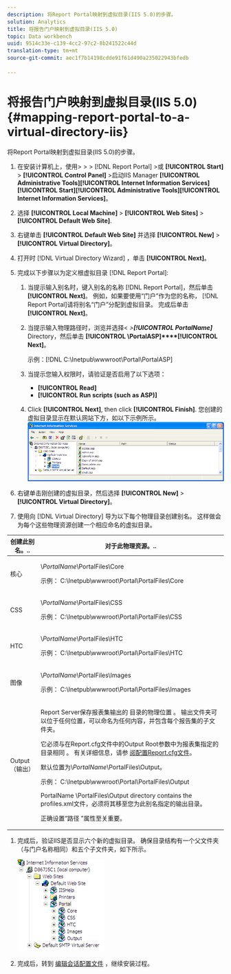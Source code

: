 ```yaml
---
description: 将Report Portal映射到虚拟目录(IIS 5.0)的步骤。
solution: Analytics
title: 将报告门户映射到虚拟目录(IIS 5.0)
topic: Data workbench
uuid: 9514c33e-c139-4cc2-97c2-8b241522c44d
translation-type: tm+mt
source-git-commit: aec1f7b14198cdde91f61d490a235022943bfedb

---
```



# 将报告门户映射到虚拟目录(IIS 5.0){#mapping-report-portal-to-a-virtual-directory-iis}

将Report Portal映射到虚拟目录(IIS 5.0)的步骤。

1. 在安装计算机上，使用> > > [!DNL Report Portal] >或 **[!UICONTROL Start]** > **[!UICONTROL Control Panel]** >启动IIS Manager **[!UICONTROL Administrative Tools]****[!UICONTROL Internet Information Services]****[!UICONTROL Start]****[!UICONTROL Administrative Tools]****[!UICONTROL Internet Information Services]**。

1. 选择 **[!UICONTROL Local Machine]** > **[!UICONTROL Web Sites]** > **[!UICONTROL Default Web Site]**.

1. 右键单击 **[!UICONTROL Default Web Site]** 并选择 **[!UICONTROL New]** > **[!UICONTROL Virtual Directory]**。

1. 打开时 [!DNL Virtual Directory Wizard] ，单击 **[!UICONTROL Next]**。

1. 完成以下步骤以为定义根虚拟目录 [!DNL Report Portal]:

   1. 当提示输入别名时，键入别名的名称 [!DNL Report Portal]，然后单击 **[!UICONTROL Next]**。 例如，如果要使用“门户”作为您的名称， [!DNL Report Portal]请将别名“门户”分配到虚拟目录。 完成后单击 **[!UICONTROL Next]**。

   1. 当提示输入物理路径时，浏览并选择&lt; *>**[!UICONTROL PortalName]*** Directory，然后单击 **[!UICONTROL \PortalASP]****[!UICONTROL Next]**。

      示例：[!DNL C:\Inetpub\wwwroot\Portal\PortalASP]

   1. 当提示您输入权限时，请验证是否启用了以下选项：

      * **[!UICONTROL Read]**
      * **[!UICONTROL Run scripts (such as ASP)]**
   1. Click **[!UICONTROL Next]**, then click **[!UICONTROL Finish]**. 您创建的虚拟目录显示在默认网站下方，如以下示例所示。
   ![](assets/RptPort_scrn_VirDirManual.png)

1. 右键单击刚创建的虚拟目录，然后选择 **[!UICONTROL New]** > **[!UICONTROL Virtual Directory]**。

1. 使用向 [!DNL Virtual Directory] 导为以下每个物理目录创建别名。 这样做会为每个这些物理资源创建一个相应命名的虚拟目录。

<table id="table_B2E04423C20F40CAA8EDA3FCBA210AA2"> 
 <thead> 
  <tr> 
   <th colname="col1" class="entry"> 创建此别名。.. </th> 
   <th colname="col2" class="entry"> 对于此物理资源。.. </th> 
  </tr>
 </thead>
 <tbody> 
  <tr> 
   <td colname="col1"> 核心 </td> 
   <td colname="col2"> <p>\<i>PortalName</i>\PortalFiles\Core </p> <p>示例： <span class="filepath"> C:\Inetpub\wwwroot\Portal\PortalFiles\Core</span> </p> </td> 
  </tr> 
  <tr> 
   <td colname="col1"> CSS </td> 
   <td colname="col2"> <p>\<i>PortalName</i>\PortalFiles\CSS </p> <p>示例： <span class="filepath"> C:\Inetpub\wwwroot\Portal\PortalFiles\CSS</span> </p> </td> 
  </tr> 
  <tr> 
   <td colname="col1"> HTC </td> 
   <td colname="col2"> <p>\<i>PortalName</i>\PortalFiles\HTC </p> <p>示例： <span class="filepath"> C:\Inetpub\wwwroot\Portal\PortalFiles\HTC</span> </p> </td> 
  </tr> 
  <tr> 
   <td colname="col1"> 图像 </td> 
   <td colname="col2"> <p>\<i>PortalName</i>\PortalFiles\Images </p> <p>示例： <span class="filepath"> C:\Inetpub\wwwroot\Portal\PortalFiles\Images</span> </p> </td> 
  </tr> 
  <tr> 
   <td colname="col1"> Output（输出） </td> 
   <td colname="col2"> <p>Report Server保存报表集输出的 <span class="keyword"> 目录的物理位置</span> 。 输出文件夹可以位于任何位置，可以命名为任何内容，并包含每个报告集的子文件夹。 </p> <p>它必须与在Report.cfg文件中的Output Root参数中为报表集指定的 <span class="filepath"> 目录相同</span> 。 有关详细信息，请参 <a href="../../../../home/c-rpt-oview/c-admin-rpt/c-config-rpt-files.md#concept-cf4b95344fcb4c8c877db91e5f1d345d"> 阅配置Report.cfg文件</a>。 </p> <p>默认位置为\<i>PortalName</i>\PortalFiles\Output。 </p> <p>示例： <span class="filepath"> C:\Inetpub\wwwroot\Portal\PortalFiles\Output</span> </p> <p>PortalName <i></i>\PortalFiles\Output directory contains the <span class="filepath"></span> profiles.xml文件，必须将其移至您为此别名指定的输出目录。 </p> <p>正确设置“路径 <span class="wintitle"></span> ”属性至关重要。 </p> </td> 
  </tr> 
 </tbody> 
</table>

1. 完成后，验证IIS是否显示六个新的虚拟目录。 确保目录结构有一个父文件夹（与门户名称相同）和五个子文件夹，如下所示。

   ![](assets/rptPort_scrn_VirDirs_Installed.png)

1. 完成后，转到 [编辑会话配置文件](../../../../home/c-rpt-oview/c-install-rpt-port/t-edit-sess-config-file.md#task-cf11c3a780bd4936afd3f64a6b30afc7) ，继续安装过程。

